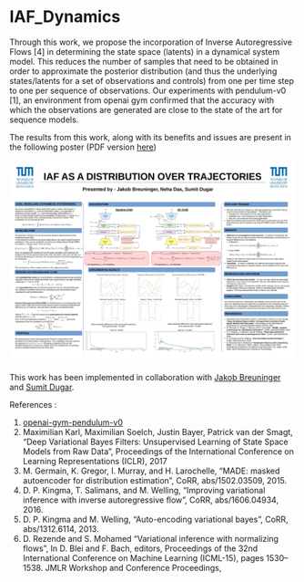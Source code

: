 # IAF_Dynamics

Through this work, we propose the incorporation of Inverse Autoregressive Flows [4] in determining the state space (latents) in a dynamical system model. This reduces the number of samples that need to be obtained in order to approximate the posterior distribution (and thus the underlying states/latents for a set of observations and controls) from one per time step to one per sequence of observations. Our experiments with pendulum-v0 [1], an environment from openai gym confirmed that the accuracy with which the observations are generated are close to the state of the art for sequence models.

The results from this work, along with its benefits and issues are present in the following poster (PDF version [here](Documents/Inserted_IAF_poster.pdf))

![alt text](Documents/Poster.jpg)

This work has been implemented in collaboration with [Jakob Breuninger](https://github.com/JakobBreuninger) and [Sumit Dugar](https://github.com/dugarsumit). 


References : 
1. [openai-gym-pendulum-v0](https://github.com/openai/gym/wiki/Pendulum-v0)
2. Maximilian Karl, Maximilian Soelch, Justin Bayer, Patrick van der Smagt, “Deep Variational Bayes Filters: Unsupervised Learning of State Space Models from Raw Data”, Proceedings of the International Conference on Learning Representations (ICLR), 2017
3. M. Germain, K. Gregor, I. Murray, and H. Larochelle, “MADE: masked autoencoder for distribution estimation”, CoRR, abs/1502.03509, 2015.
4. D. P. Kingma, T. Salimans, and M. Welling, “Improving variational inference with inverse autoregressive flow”, CoRR, abs/1606.04934, 2016.
5. D. P. Kingma and M. Welling, “Auto-encoding variational bayes”, CoRR, abs/1312.6114, 2013.
6. D. Rezende and S. Mohamed “Variational inference with normalizing flows”, In D. Blei and F. Bach, editors, Proceedings of the 32nd International Conference on Machine Learning (ICML-15), pages 1530–1538. JMLR Workshop and Conference Proceedings,
